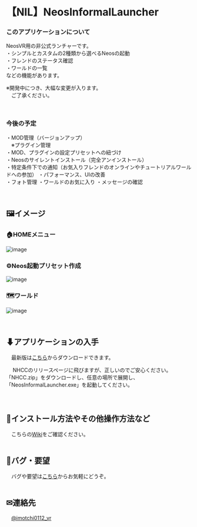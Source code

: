 # 【NIL】NeosInformalLauncher

### このアプリケーションについて
NeosVR用の非公式ランチャーです。  
・シンプルとカスタムの2種類から選べるNeosの起動  
・フレンドのステータス確認  
・ワールドの一覧  
などの機能があります。  

※開発中につき、大幅な変更が入ります。  
　ご了承ください。  

<br>

### 今後の予定
・MOD管理（バージョンアップ）  
　※プラグイン管理  
・MOD、プラグインの設定プリセットへの紐づけ  
・Neosのサイレントインストール（完全アンインストール）  
・特定条件下での通知（お気入りフレンドのオンラインやチュートリアルワールドへの参加）
・パフォーマンス、UIの改善  
・フォト管理
・ワールドのお気に入り
・メッセージの確認

<br>

## 🖼イメージ  

### 🏠HOMEメニュー
![image](https://user-images.githubusercontent.com/70529267/187971501-8c660dfd-d98f-4747-8113-e310597ddc86.png)

### ⚙Neos起動プリセット作成
![image](https://user-images.githubusercontent.com/70529267/187969068-c532e730-35f5-4215-be81-f9232c3e74d4.png)

### 🗺ワールド
![image](https://user-images.githubusercontent.com/70529267/187967771-2328ba17-a8e8-4534-b5b4-148a05ca368c.png)

<br>

## ⬇アプリケーションの入手

　最新版は[こちら](https://github.com/imotchi1214/NeosInformalLauncher/releases)からダウンロードできます。

　 NHCCのリリースページに飛びますが、正しいのでご安心ください。  
  「NHCC.zip」をダウンロードし、任意の場所で展開し、「NeosInformalLauncher.exe」を起動してください。  
  　
<br>
<br>
## 🔎インストール方法やその他操作方法など

　こちらの[Wiki](https://github.com/imotchi1214/NeosInformalLauncher/wiki)をご確認ください。
<br>
<br>
## 🐞バグ・要望

　バグや要望は[こちら](https://github.com/imotchi1214/NeosInformalLauncher/issues)からお気軽にどうぞ。
<br>
<br>

## ✉連絡先
　[@imotchi0112_vr](https://twitter.com/imotchi0112_vr)
